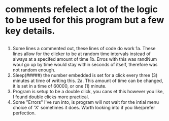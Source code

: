 # comments refelect a lot of the logic to be used for this program but a few key details.

##
1. Some lines a commented out, these lines of code do work
  1a. These lines allow for the clicker to be at random time intervals instead of always at a specifed amount of time
  1b. Erros with this was randNum woul go up by time would stay within seconds of itself, therefore was not random enough.
2. Sleep(#####) the number embedded is set for a click every three (3) minutes at time of writing this.
  2a. This amount of time can be changed, it is set in a time of 60000, or one (1) minute. 
3. Program is setup to be a double click, you cans et this however you like, I found double clicks more practical. 
4. Some "Errors" I've run into, is program will not wait for the intial menu choice of 'X' sometimes it does. Worth looking into if you like/prefer perfection.
